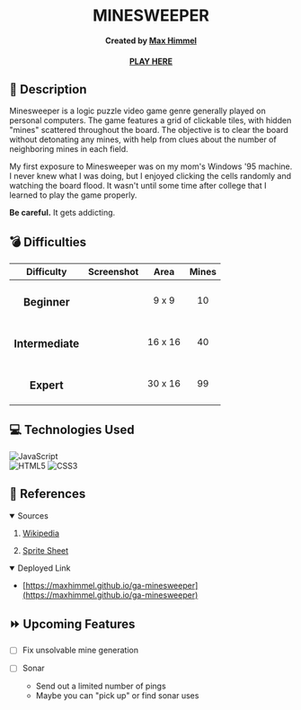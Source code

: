 <div align="center" id="header">
 
# MINESWEEPER

**Created by [Max Himmel](https://www.linkedin.com/in/maxhimmel/)**

#### [PLAY HERE](https://maxhimmel.github.io/ga-minesweeper)

</div>

## :pencil: Description
Minesweeper is a logic puzzle video game genre generally played on personal computers. The game features a grid of clickable tiles, with hidden "mines" scattered throughout the board. The objective is to clear the board without detonating any mines, with help from clues about the number of neighboring mines in each field. 

My first exposure to Minesweeper was on my mom's Windows '95 machine. I never knew what I was doing, but I enjoyed clicking the cells randomly and watching the board flood. It wasn't until some time after college that I learned to play the game properly.

**Be careful.** It gets addicting.

## :bomb: Difficulties
 
 | Difficulty | Screenshot | Area | Mines |
 | ---------- | ---------- | ---- | ----- |
 | <h3 align="center">Beginner</h3> | <img src=""> | <div align="center">9 x 9</div> | <div align="center">10</div>
 | <h3 align="center">Intermediate</h3> | <img src=""> | <div align="center">16 x 16</div> | <div align="center">40</div>
 | <h3 align="center">Expert</h3> | <img src=""> | <div align="center">30 x 16 | <div align="center">99</div>
 
## :computer: Technologies Used

![JavaScript](https://img.shields.io/badge/-JavaScript-05122A?style=flat&logo=javascript)  
![HTML5](https://img.shields.io/badge/-HTML5-05122A?style=flat&logo=html5)
![CSS3](https://img.shields.io/badge/-CSS-05122A?style=flat&logo=css3)

## :art: References

<details open>
<summary> Sources </summary>
 
1. [Wikipedia](https://en.wikipedia.org/wiki/Minesweeper_(video_game))
 
2. [Sprite Sheet](https://www.spriters-resource.com/pc_computer/minesweeper/)

</details>

<details open>
<summary>Deployed Link</summary>

- [https://maxhimmel.github.io/ga-minesweeper](https://maxhimmel.github.io/ga-minesweeper)
</details>

## :fast_forward: Upcoming Features

- [ ] Fix unsolvable mine generation

- [ ] Sonar
  - Send out a limited number of pings
  - Maybe you can "pick up" or find sonar uses



